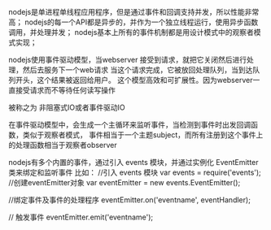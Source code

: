 nodejs是单进程单线程应用程序，但是通过事件和回调支持并发，所以性能非常高；
nodejs的每一个API都是异步的，并作为一个独立线程运行，使用异步函数调用，并处理并发；
nodejs基本上所有的事件机制都是用设计模式中的观察者模式实现；

nodejs使用事件驱动模型，当webserver 接受到请求，就把它关闭然后进行处理，然后去服务下一个web请求
当这个请求完成，它被放回处理队列，当到达队列开头，这个结果被返回给用户。
这个模型高效和可扩展性。因为webserver一直接受请求而不等待任何读写操作

被称之为 非阻塞式IO或者事件驱动IO

在事件驱动模型中，会生成一个主循环来监听事件，当检测到事件时出发回调函数，类似于观察者模式，
事件相当于一个主题subject，而所有注册到这个事件上的处理函数相当于观察者observer

nodejs有多个内置的事件，通过引入 events 模块，并通过实例化 EventEmitter类来绑定和监听事件
比如：
//引入 events 模块
var events = require('events');
//创建eventEmitter对象
var eventEmitter = new events.EventEmitter();

//绑定事件及事件的处理程序
eventEmitter.on('eventname', eventHandler);

// 触发事件
eventEmitter.emit('eventname');

